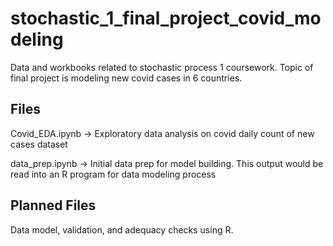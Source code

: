 # stochastic_1_final_project_covid_modeling
Data and workbooks related to stochastic process 1 coursework. Topic of final project is modeling new covid cases in 6 countries.

## Files
Covid_EDA.ipynb
-> Exploratory data analysis on covid daily count of new cases dataset

data_prep.ipynb
-> Initial data prep for model building. This output would be read into an R program for data modeling process

## Planned Files
Data model, validation, and adequacy checks using R.
